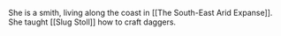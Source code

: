 She is a smith, living along the coast in [[The South-East Arid Expanse]]. She taught [[Slug Stoll]] how to craft daggers.